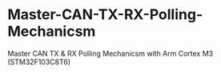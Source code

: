 # Master-CAN-TX-RX-Polling-Mechanicsm
Master CAN TX &amp; RX Polling Mechanicsm with Arm Cortex M3 (STM32F103C8T6)
